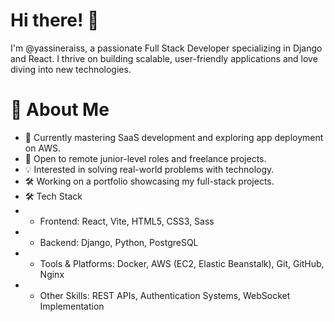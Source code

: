 # Hi there! 👋
I'm @yassineraiss, a passionate Full Stack Developer specializing in Django and React. I thrive on building scalable, user-friendly applications and love diving into new technologies.

# 🚀 About Me
- 🌱 Currently mastering SaaS development and exploring app deployment on AWS.
- 💼 Open to remote junior-level roles and freelance projects.
- 💡 Interested in solving real-world problems with technology.
- 🛠️ Working on a portfolio showcasing my full-stack projects.
- 🛠️ Tech Stack
- - Frontend: React, Vite, HTML5, CSS3, Sass
- - Backend: Django, Python, PostgreSQL
- - Tools & Platforms: Docker, AWS (EC2, Elastic Beanstalk), Git, GitHub, Nginx
- - Other Skills: REST APIs, Authentication Systems, WebSocket Implementation

